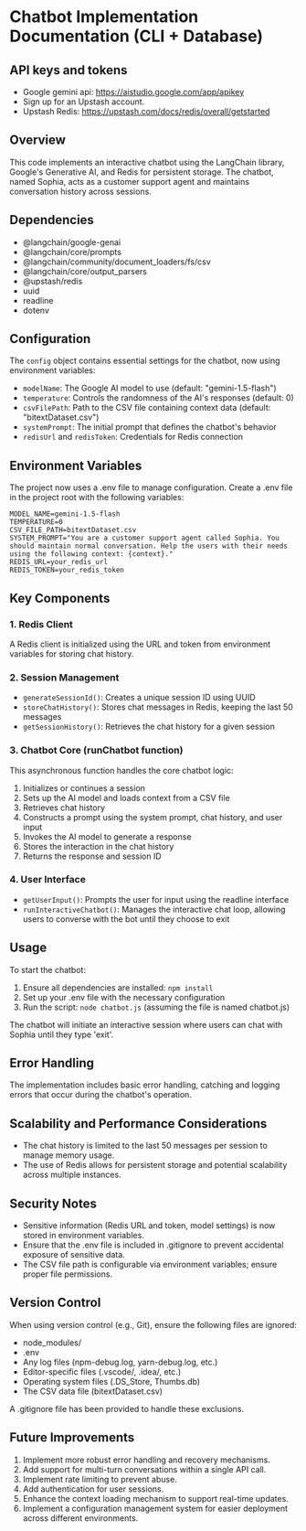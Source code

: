 # Chatbot Implementation Documentation (CLI + Database)

## API keys and tokens

- Google gemini api: https://aistudio.google.com/app/apikey
- Sign up for an Upstash account.
- Upstash Redis: https://upstash.com/docs/redis/overall/getstarted

## Overview

This code implements an interactive chatbot using the LangChain library, Google's Generative AI, and Redis for persistent storage. The chatbot, named Sophia, acts as a customer support agent and maintains conversation history across sessions.

## Dependencies

- @langchain/google-genai
- @langchain/core/prompts
- @langchain/community/document_loaders/fs/csv
- @langchain/core/output_parsers
- @upstash/redis
- uuid
- readline
- dotenv

## Configuration

The `config` object contains essential settings for the chatbot, now using environment variables:

- `modelName`: The Google AI model to use (default: "gemini-1.5-flash")
- `temperature`: Controls the randomness of the AI's responses (default: 0)
- `csvFilePath`: Path to the CSV file containing context data (default: "bitextDataset.csv")
- `systemPrompt`: The initial prompt that defines the chatbot's behavior
- `redisUrl` and `redisToken`: Credentials for Redis connection

## Environment Variables

The project now uses a .env file to manage configuration. Create a .env file in the project root with the following variables:

```
MODEL_NAME=gemini-1.5-flash
TEMPERATURE=0
CSV_FILE_PATH=bitextDataset.csv
SYSTEM_PROMPT="You are a customer support agent called Sophia. You should maintain normal conversation. Help the users with their needs using the following context: {context}."
REDIS_URL=your_redis_url
REDIS_TOKEN=your_redis_token
```

## Key Components

### 1. Redis Client

A Redis client is initialized using the URL and token from environment variables for storing chat history.

### 2. Session Management

- `generateSessionId()`: Creates a unique session ID using UUID
- `storeChatHistory()`: Stores chat messages in Redis, keeping the last 50 messages
- `getSessionHistory()`: Retrieves the chat history for a given session

### 3. Chatbot Core (runChatbot function)

This asynchronous function handles the core chatbot logic:

1. Initializes or continues a session
2. Sets up the AI model and loads context from a CSV file
3. Retrieves chat history
4. Constructs a prompt using the system prompt, chat history, and user input
5. Invokes the AI model to generate a response
6. Stores the interaction in the chat history
7. Returns the response and session ID

### 4. User Interface

- `getUserInput()`: Prompts the user for input using the readline interface
- `runInteractiveChatbot()`: Manages the interactive chat loop, allowing users to converse with the bot until they choose to exit

## Usage

To start the chatbot:

1. Ensure all dependencies are installed: `npm install`
2. Set up your .env file with the necessary configuration
3. Run the script: `node chatbot.js` (assuming the file is named chatbot.js)

The chatbot will initiate an interactive session where users can chat with Sophia until they type 'exit'.

## Error Handling

The implementation includes basic error handling, catching and logging errors that occur during the chatbot's operation.

## Scalability and Performance Considerations

- The chat history is limited to the last 50 messages per session to manage memory usage.
- The use of Redis allows for persistent storage and potential scalability across multiple instances.

## Security Notes

- Sensitive information (Redis URL and token, model settings) is now stored in environment variables.
- Ensure that the .env file is included in .gitignore to prevent accidental exposure of sensitive data.
- The CSV file path is configurable via environment variables; ensure proper file permissions.

## Version Control

When using version control (e.g., Git), ensure the following files are ignored:

- node_modules/
- .env
- Any log files (npm-debug.log, yarn-debug.log, etc.)
- Editor-specific files (.vscode/, .idea/, etc.)
- Operating system files (.DS_Store, Thumbs.db)
- The CSV data file (bitextDataset.csv)

A .gitignore file has been provided to handle these exclusions.

## Future Improvements

1. Implement more robust error handling and recovery mechanisms.
2. Add support for multi-turn conversations within a single API call.
3. Implement rate limiting to prevent abuse.
4. Add authentication for user sessions.
5. Enhance the context loading mechanism to support real-time updates.
6. Implement a configuration management system for easier deployment across different environments.
